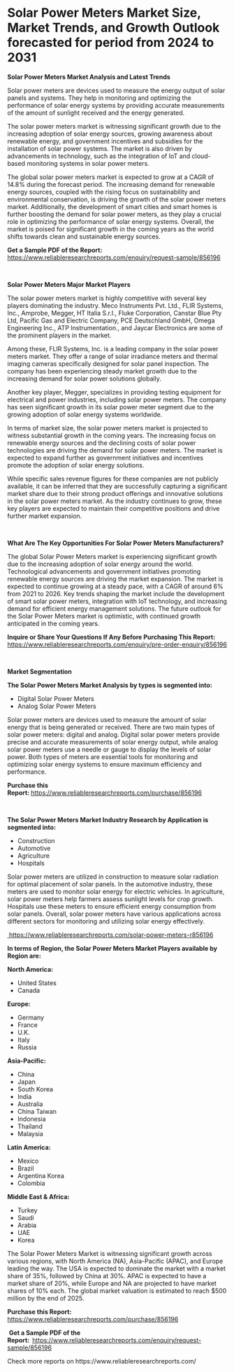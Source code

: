 <p><h1>Solar Power Meters Market Size, Market Trends, and Growth Outlook forecasted for period from 2024 to 2031</h1></p><p><strong>Solar Power Meters Market Analysis and Latest Trends</strong></p>
<p><p>Solar power meters are devices used to measure the energy output of solar panels and systems. They help in monitoring and optimizing the performance of solar energy systems by providing accurate measurements of the amount of sunlight received and the energy generated.</p><p>The solar power meters market is witnessing significant growth due to the increasing adoption of solar energy sources, growing awareness about renewable energy, and government incentives and subsidies for the installation of solar power systems. The market is also driven by advancements in technology, such as the integration of IoT and cloud-based monitoring systems in solar power meters.</p><p>The global solar power meters market is expected to grow at a CAGR of 14.8% during the forecast period. The increasing demand for renewable energy sources, coupled with the rising focus on sustainability and environmental conservation, is driving the growth of the solar power meters market. Additionally, the development of smart cities and smart homes is further boosting the demand for solar power meters, as they play a crucial role in optimizing the performance of solar energy systems. Overall, the market is poised for significant growth in the coming years as the world shifts towards clean and sustainable energy sources.</p></p>
<p><strong>Get a Sample PDF of the Report:&nbsp;</strong> <a href="https://www.reliableresearchreports.com/enquiry/request-sample/856196">https://www.reliableresearchreports.com/enquiry/request-sample/856196</a></p>
<p>&nbsp;</p>
<p><strong>Solar Power Meters Major Market Players</strong></p>
<p><p>The solar power meters market is highly competitive with several key players dominating the industry. Meco Instruments Pvt. Ltd., FLIR Systems, Inc., Amprobe, Megger, HT Italia S.r.l., Fluke Corporation, Canstar Blue Pty Ltd, Pacific Gas and Electric Company, PCE Deutschland GmbH, Omega Engineering Inc., ATP Instrumentation., and Jaycar Electronics are some of the prominent players in the market.</p><p>Among these, FLIR Systems, Inc. is a leading company in the solar power meters market. They offer a range of solar irradiance meters and thermal imaging cameras specifically designed for solar panel inspection. The company has been experiencing steady market growth due to the increasing demand for solar power solutions globally.</p><p>Another key player, Megger, specializes in providing testing equipment for electrical and power industries, including solar power meters. The company has seen significant growth in its solar power meter segment due to the growing adoption of solar energy systems worldwide.</p><p>In terms of market size, the solar power meters market is projected to witness substantial growth in the coming years. The increasing focus on renewable energy sources and the declining costs of solar power technologies are driving the demand for solar power meters. The market is expected to expand further as government initiatives and incentives promote the adoption of solar energy solutions.</p><p>While specific sales revenue figures for these companies are not publicly available, it can be inferred that they are successfully capturing a significant market share due to their strong product offerings and innovative solutions in the solar power meters market. As the industry continues to grow, these key players are expected to maintain their competitive positions and drive further market expansion.</p></p>
<p>&nbsp;</p>
<p><strong>What Are The Key Opportunities For Solar Power Meters Manufacturers?</strong></p>
<p><p>The global Solar Power Meters market is experiencing significant growth due to the increasing adoption of solar energy around the world. Technological advancements and government initiatives promoting renewable energy sources are driving the market expansion. The market is expected to continue growing at a steady pace, with a CAGR of around 6% from 2021 to 2026. Key trends shaping the market include the development of smart solar power meters, integration with IoT technology, and increasing demand for efficient energy management solutions. The future outlook for the Solar Power Meters market is optimistic, with continued growth anticipated in the coming years.</p></p>
<p><strong>Inquire or Share Your Questions If Any Before Purchasing This Report:</strong> <a href="https://www.reliableresearchreports.com/enquiry/pre-order-enquiry/856196">https://www.reliableresearchreports.com/enquiry/pre-order-enquiry/856196</a></p>
<p>&nbsp;</p>
<p><strong>Market Segmentation</strong></p>
<p><strong>The Solar Power Meters Market Analysis by types is segmented into:</strong></p>
<p><ul><li>Digital Solar Power Meters</li><li>Analog Solar Power Meters</li></ul></p>
<p><p>Solar power meters are devices used to measure the amount of solar energy that is being generated or received. There are two main types of solar power meters: digital and analog. Digital solar power meters provide precise and accurate measurements of solar energy output, while analog solar power meters use a needle or gauge to display the levels of solar power. Both types of meters are essential tools for monitoring and optimizing solar energy systems to ensure maximum efficiency and performance.</p></p>
<p><strong>Purchase this Report:&nbsp;</strong><a href="https://www.reliableresearchreports.com/purchase/856196">https://www.reliableresearchreports.com/purchase/856196</a></p>
<p>&nbsp;</p>
<p><strong>The Solar Power Meters Market Industry Research by Application is segmented into:</strong></p>
<p><ul><li>Construction</li><li>Automotive</li><li>Agriculture</li><li>Hospitals</li></ul></p>
<p><p>Solar power meters are utilized in construction to measure solar radiation for optimal placement of solar panels. In the automotive industry, these meters are used to monitor solar energy for electric vehicles. In agriculture, solar power meters help farmers assess sunlight levels for crop growth. Hospitals use these meters to ensure efficient energy consumption from solar panels. Overall, solar power meters have various applications across different sectors for monitoring and utilizing solar energy effectively.</p></p>
<p><a href="https://www.reliableresearchreports.com/solar-power-meters-r856196">&nbsp;https://www.reliableresearchreports.com/solar-power-meters-r856196</a></p>
<p><strong>In terms of Region, the Solar Power Meters Market Players available by Region are:</strong></p>
<p>
    <p> <strong> North America: </strong>
        <ul>
            <li>United States</li>
            <li>Canada</li>
        </ul>
        </p> 
    <p> <strong> Europe: </strong>
        <ul>
            <li>Germany</li>
            <li>France</li>
            <li>U.K.</li>
            <li>Italy</li>
            <li>Russia</li>
        </ul>
        </p> 
    <p> <strong> Asia-Pacific: </strong>
        <ul>
            <li>China</li>
            <li>Japan</li>
            <li>South Korea</li>
            <li>India</li>
            <li>Australia</li>
            <li>China Taiwan</li>
            <li>Indonesia</li>
            <li>Thailand</li>
            <li>Malaysia</li>
        </ul>
        </p> 
    <p> <strong> Latin America: </strong>
        <ul>
            <li>Mexico</li>
            <li>Brazil</li>
            <li>Argentina Korea</li>
            <li>Colombia</li>
        </ul>
        </p> 
    <p> <strong> Middle East & Africa: </strong>
        <ul>
            <li>Turkey</li>
            <li>Saudi</li>
            <li>Arabia</li>
            <li>UAE</li>
            <li>Korea</li>
        </ul>
    </p>
    </p>
<p><p>The Solar Power Meters Market is witnessing significant growth across various regions, with North America (NA), Asia-Pacific (APAC), and Europe leading the way. The USA is expected to dominate the market with a market share of 35%, followed by China at 30%. APAC is expected to have a market share of 20%, while Europe and NA are projected to have market shares of 10% each. The global market valuation is estimated to reach $500 million by the end of 2025.</p></p>
<p><strong>Purchase this Report: </strong><a href="https://www.reliableresearchreports.com/purchase/856196">https://www.reliableresearchreports.com/purchase/856196</a></p>
<p>&nbsp;<strong>Get a Sample PDF of the Report:&nbsp;&nbsp;</strong><a href="https://www.reliableresearchreports.com/enquiry/request-sample/856196">https://www.reliableresearchreports.com/enquiry/request-sample/856196</a></p>
<p><strong></strong></p>
<p>Check more reports on https://www.reliableresearchreports.com/</p>